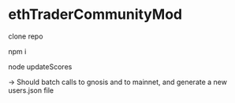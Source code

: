 # ethTraderCommunityMod

clone repo

npm i

node updateScores


-> Should batch calls to gnosis and to mainnet, and generate a new users.json file